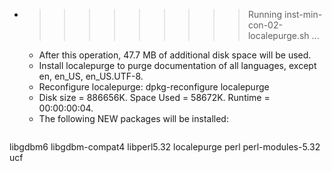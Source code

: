 * >>>>>>>>> Running inst-min-con-02-localepurge.sh ...
  * After this operation, 47.7 MB of additional disk space will be used.
  * Install localepurge to purge documentation of all languages, except en, en_US, en_US.UTF-8.
  * Reconfigure localepurge: dpkg-reconfigure localepurge
  * Disk size = 886656K. Space Used = 58672K. Runtime = 00:00:00:04.
  * The following NEW packages will be installed:
  ```bash
libgdbm6 libgdbm-compat4 libperl5.32 localepurge perl
perl-modules-5.32 ucf
  ```
